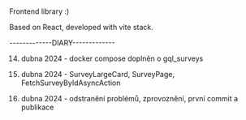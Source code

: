 # 

Frontend library :)

Based on React, developed with vite stack.

-------------DIARY-------------

14. dubna 2024 - docker compose doplněn o gql_surveys

15. dubna 2024 - SurveyLargeCard, SurveyPage, FetchSurveyByIdAsyncAction
       
16. dubna 2024 - odstranění problémů, zprovoznění, první commit a publikace
